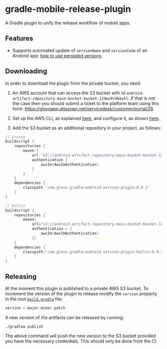 # gradle-mobile-release-plugin

A Gradle plugin to unify the release workflow of mobile apps.

## Features

- Supports automated update of `versionName` and `versionCode` of an Android app: [how to use persisted versions](/docs/AndroidVersions.md)

## Downloading

In order to download the plugin from the private bucket, you need:

1. An AWS account that can access the S3 bucket with id `android-artifact-repository-main-bucket-bucket-124ev9rdkbskl`.
If that is not the case then you should submit a ticket to the platform team using this form: https://glovoapp.atlassian.net/servicedesk/customer/portal/26
 
2. Set up the AWS CLI, as explained [here](https://docs.aws.amazon.com/cli/latest/userguide/cli-chap-install.html), and configure it, as shown [here](https://docs.aws.amazon.com/cli/latest/userguide/cli-chap-configure.html#cli-quick-configuration).

3. Add the S3 bucket as an additional repository in your project, as follows:

```groovy
// Groovy
buildscript {
    repositories {
        maven {
            url "s3://android-artifact-repository-main-bucket-bucket-124ev9rdkbskl/maven"
            authentication {
                awsIm(AwsImAuthentication)
            }
        }
    }
    dependencies {
        classpath 'com.glovo.gradle:android-version-plugin:0.0.1'
    }
}
```

```kotlin
// Kotlin
buildscript {
    repositories {
        maven(
            url="s3://android-artifact-repository-main-bucket-bucket-124ev9rdkbskl/maven",
            authentication = {
                awsIm(AwsImAuthentication)
            })
    }
    dependencies {
        classpath("com.glovo.gradle:android-version-plugin-kotlin:0.0.1")
    }
}
```

## Releasing

At the moment this plugin is published to a private AWS S3 bucket.
To increment the version of the plugin to release modify the `version` property in the root [`build.gradle`](build.gradle) file:
```groovy
version = major.minor.patch
```

A new version of the artifacts can be released by running:
```
./gradlew publish
``` 
The above command will push the new version to the S3 bucket provided you have the necessary credentials. This should only be done from the CI.
